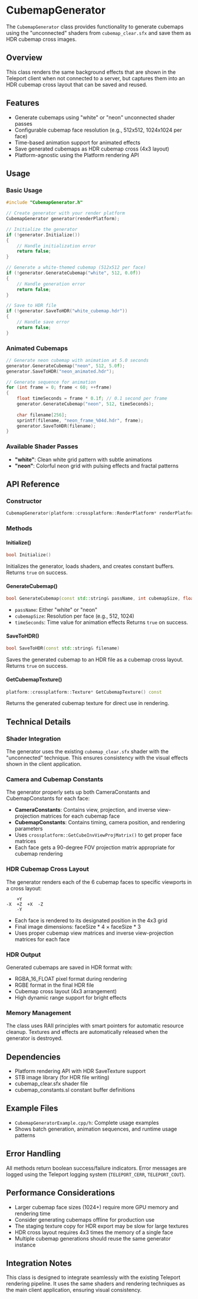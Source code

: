 # CubemapGenerator

The `CubemapGenerator` class provides functionality to generate cubemaps using the "unconnected" shaders from `cubemap_clear.sfx` and save them as HDR cubemap cross images.

## Overview

This class renders the same background effects that are shown in the Teleport client when not connected to a server, but captures them into an HDR cubemap cross layout that can be saved and reused.

## Features

- Generate cubemaps using "white" or "neon" unconnected shader passes
- Configurable cubemap face resolution (e.g., 512x512, 1024x1024 per face)
- Time-based animation support for animated effects
- Save generated cubemaps as HDR cubemap cross (4x3 layout)
- Platform-agnostic using the Platform rendering API

## Usage

### Basic Usage

```cpp
#include "CubemapGenerator.h"

// Create generator with your render platform
CubemapGenerator generator(renderPlatform);

// Initialize the generator
if (!generator.Initialize())
{
    // Handle initialization error
    return false;
}

// Generate a white-themed cubemap (512x512 per face)
if (!generator.GenerateCubemap("white", 512, 0.0f))
{
    // Handle generation error
    return false;
}

// Save to HDR file
if (!generator.SaveToHDR("white_cubemap.hdr"))
{
    // Handle save error
    return false;
}
```

### Animated Cubemaps

```cpp
// Generate neon cubemap with animation at 5.0 seconds
generator.GenerateCubemap("neon", 512, 5.0f);
generator.SaveToHDR("neon_animated.hdr");

// Generate sequence for animation
for (int frame = 0; frame < 60; ++frame)
{
    float timeSeconds = frame * 0.1f; // 0.1 second per frame
    generator.GenerateCubemap("neon", 512, timeSeconds);
    
    char filename[256];
    sprintf(filename, "neon_frame_%04d.hdr", frame);
    generator.SaveToHDR(filename);
}
```

### Available Shader Passes

- **"white"**: Clean white grid pattern with subtle animations
- **"neon"**: Colorful neon grid with pulsing effects and fractal patterns

## API Reference

### Constructor
```cpp
CubemapGenerator(platform::crossplatform::RenderPlatform* renderPlatform)
```

### Methods

#### Initialize()
```cpp
bool Initialize()
```
Initializes the generator, loads shaders, and creates constant buffers.
Returns `true` on success.

#### GenerateCubemap()
```cpp
bool GenerateCubemap(const std::string& passName, int cubemapSize, float timeSeconds = 0.0f)
```
- `passName`: Either "white" or "neon"
- `cubemapSize`: Resolution per face (e.g., 512, 1024)
- `timeSeconds`: Time value for animation effects
Returns `true` on success.

#### SaveToHDR()
```cpp
bool SaveToHDR(const std::string& filename)
```
Saves the generated cubemap to an HDR file as a cubemap cross layout.
Returns `true` on success.

#### GetCubemapTexture()
```cpp
platform::crossplatform::Texture* GetCubemapTexture() const
```
Returns the generated cubemap texture for direct use in rendering.

## Technical Details

### Shader Integration

The generator uses the existing `cubemap_clear.sfx` shader with the "unconnected" technique. This ensures consistency with the visual effects shown in the client application.

### Camera and Cubemap Constants

The generator properly sets up both CameraConstants and CubemapConstants for each face:
- **CameraConstants**: Contains view, projection, and inverse view-projection matrices for each cubemap face
- **CubemapConstants**: Contains timing, camera position, and rendering parameters
- Uses `crossplatform::GetCubeInvViewProjMatrix()` to get proper face matrices
- Each face gets a 90-degree FOV projection matrix appropriate for cubemap rendering

### HDR Cubemap Cross Layout

The generator renders each of the 6 cubemap faces to specific viewports in a cross layout:
```
    +Y
-X  +Z  +X  -Z
    -Y
```
- Each face is rendered to its designated position in the 4x3 grid
- Final image dimensions: faceSize * 4 × faceSize * 3
- Uses proper cubemap view matrices and inverse view-projection matrices for each face

### HDR Output

Generated cubemaps are saved in HDR format with:
- RGBA_16_FLOAT pixel format during rendering
- RGBE format in the final HDR file
- Cubemap cross layout (4x3 arrangement)
- High dynamic range support for bright effects

### Memory Management

The class uses RAII principles with smart pointers for automatic resource cleanup. Textures and effects are automatically released when the generator is destroyed.

## Dependencies

- Platform rendering API with HDR SaveTexture support
- STB image library (for HDR file writing)
- cubemap_clear.sfx shader file
- cubemap_constants.sl constant buffer definitions

## Example Files

- `CubemapGeneratorExample.cpp/h`: Complete usage examples
- Shows batch generation, animation sequences, and runtime usage patterns

## Error Handling

All methods return boolean success/failure indicators. Error messages are logged using the Teleport logging system (`TELEPORT_CERR`, `TELEPORT_COUT`).

## Performance Considerations

- Larger cubemap face sizes (1024+) require more GPU memory and rendering time
- Consider generating cubemaps offline for production use
- The staging texture copy for HDR export may be slow for large textures
- HDR cross layout requires 4x3 times the memory of a single face
- Multiple cubemap generations should reuse the same generator instance

## Integration Notes

This class is designed to integrate seamlessly with the existing Teleport rendering pipeline. It uses the same shaders and rendering techniques as the main client application, ensuring visual consistency.
